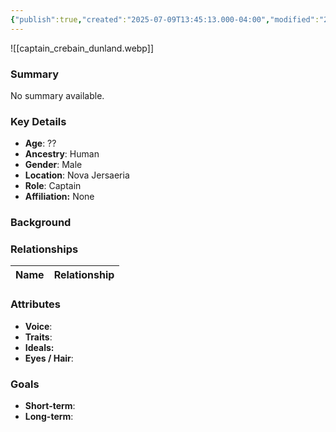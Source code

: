 ```yaml
---
{"publish":true,"created":"2025-07-09T13:45:13.000-04:00","modified":"2025-07-09T14:00:28.000-04:00","cssclasses":""}
---
```



![[captain_crebain_dunland.webp]]
### Summary
No summary available.

### Key Details
- **Age**: ??
- **Ancestry**: Human
- **Gender**: Male
- **Location**: Nova Jersaeria
- **Role**: Captain
- **Affiliation:** None

### Background


### Relationships

| Name  | Relationship |
| ----- | ------------ |

### Attributes
- **Voice**:
- **Traits**:  
- **Ideals:**
- **Eyes / Hair**:  

### Goals
- **Short-term**:  
- **Long-term**:  
